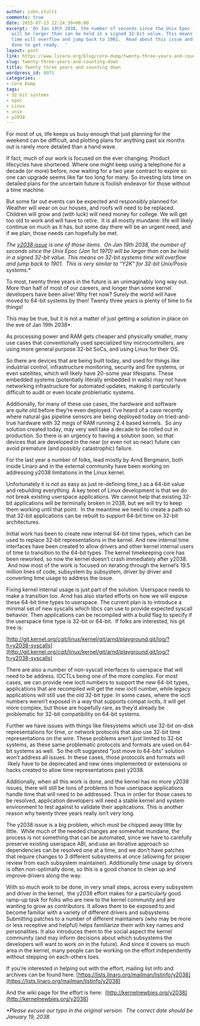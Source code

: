 ```yaml
---
author: john.stultz
comments: true
date: 2015-07-13 22:24:39+00:00
excerpt: 'On Jan 19th 2038, the number of seconds since the Unix Epoc (Jan 1st 1970)
  will be larger than can be held in a signed 32-bit value. This means on 32-bit systems
  time will overflow and jump back to 1901.  Read about this issue and what is being
  done to get ready.  '
layout: post
link: https://www.linaro.org/blog/core-dump/twenty-three-years-and-counting-down/
slug: twenty-three-years-and-counting-down
title: Twenty three years and counting down
wordpress_id: 8971
categories:
- Core Dump
tags:
- 32-bit systems
- epoc
- Linux
- unix
- y2038
---
```


For most of us, life keeps us busy enough that just planning for the weekend can be difficult, and plotting plans for anything past six months out is rarely more detailed than a hand wave.




If fact, much of our work is focused on the ever changing. Product lifecycles have shortened. Where one might keep using a telephone for a decade (or more) before, now waiting for a two year contract to expire so one can upgrade seems like far too long for many. So investing lots time on detailed plans for the uncertain future is foolish endeavor for those without a time machine.




But some far out events can be expected and responsibly planned for. Weather will wear on our houses, and roofs will need to be replaced. Children will grow and (with luck) will need money for college. We will get too old to work and will have to retire.  It is all mostly mundane: life will likely continue on much as it has, but some day there will be an urgent need, and if we plan, those needs can hopefully be met.




**The [y2038 issue](https://en.wikipedia.org/wiki/Year_2038_problem) is one of those items.  On Jan 19th 2038*, the number of seconds since the Unix Epoc (Jan 1st 1970) will be larger than can be held in a signed 32-bit value. This means on 32-bit systems time will overflow and jump back to 1901.  This is very similar to “Y2K” for 32-bit Unix/Posix systems.**




To most, twenty three years in the future is an unimaginably long way out. More than half of most of our careers, and longer than some kernel developers have been alive! Why fret now? Surely the world will have moved to 64-bit systems by then! Twenty three years is plenty of time to fix things!




This may be true, but it is not a matter of just getting a solution in place on the eve of Jan 19th 2038*.




As processing power and RAM gets cheaper and physically smaller, many use cases that conventionally used specialized tiny microcontrollers, are using more general purpose 32-bit SoCs, and using Linux for their OS.




So there are devices that are being built today, and used for things like industrial control, infrastructure monitoring, security and fire systems, or even satellites, which will likely have 20-some year lifespans. These embedded systems (potentially literally embedded in walls) may not have networking infrastructure for automated updates, making it particularly difficult to audit or even locate problematic systems.




Additionally, for many of these use cases, the hardware and software are quite old before they’re even deployed. I’ve heard of a case recently where natural gas pipeline sensors are being deployed today on tried-and-true hardware with 32 megs of RAM running 2.4 based kernels.  So any solution created today, may very well take a decade to be rolled out in production. So there is an urgency to having a solution soon, so that devices that are developed in the near (or even not so near) future can avoid premature (and possibly catastrophic) failure.




For the last year a number of folks, lead mostly by Arnd Bergmann, both inside Linaro and in the external community have been working on addressing y2038 limitations in the Linux kernel.




Unfortunately it is not as easy as just re-defining time_t as a 64-bit value and rebuilding everything. A key tenet of Linux development is that we do not break existing userspace applications. We cannot help that existing 32-bit applications will be terminally broken in 2038, but we will try to keep them working until that point.  In the meantime we need to create a path so that 32-bit applications can be rebuilt to support 64-bit time on 32-bit architectures.




Initial work has been to create new internal 64-bit time types, which can be used to replace 32-bit representations in the kernel. And new internal time interfaces have been created to allow drivers and other kernel internal users of time to transition to the 64-bit types. The kernel timekeeping core has been reworked, so now the kernel doesn’t crash immediately after y2038.  And now most of the work is focused on iterating through the kernel’s 19.5 million lines of code, subsystem by subsystem, driver by driver and converting time usage to address the issue.




Fixing kernel internal usage is just part of the solution. Userspace needs to make a transition too. Arnd has also started efforts on how we will expose these 64-bit time types to userspace. The current plan is to introduce a minimal set of new syscalls which libcs can use to provide expected syscall behavior. Then applications can be recompiled with a build flag to specify if the userspace time type is 32-bit or 64-bit.  If folks are interested, his git tree is:




[http://git.kernel.org/cgit/linux/kernel/git/arnd/playground.git/log/?h=y2038-syscalls](http://git.kernel.org/cgit/linux/kernel/git/arnd/playground.git/log/?h=y2038-syscalls)




There are also a number of non-syscall interfaces to userspace that will need to be address. IOCTLs being one of the more complex. For most cases, we can provide new ioctl numbers to support the new 64-bit types, applications that are recompiled will get the new ioctl number, while legacy applications will still use the old 32-bit type. In some cases, where the ioctl numbers weren’t exposed in a way that supports compat ioctls, it will get more complex, but those are hopefully rare, as they’d already be problematic for 32-bit compatibility on 64-bit systems.




Further we have issues with things like filesystems which use 32-bit on-disk representations for time, or network protocols that also use 32-bit time representations on the wire. These problems aren’t just limited to 32-bit systems, as these same problematic protocols and formats are used on 64-bit systems as well.  So the oft suggested “just move to 64-bits” solution won’t address all issues. In these cases, those protocols and formats will  likely have to be deprecated and new ones implemented or extensions or hacks created to allow time representations past y2038.




Additionally, when all this work is done, and the kernel has no more y2038 issues, there will still be tons of problems in how userspace applications handle time that will need to be addressed. Thus in order for those cases to be resolved, application developers will need a stable kernel and system environment to test against to validate their applications. This is another reason why twenty three years really isn’t very long.




The y2038 issue is a big problem, which must be chipped away little by little.  While much of the needed changes are somewhat mundane, the process is not something that can be automated, since we have to carefully preserve existing userspace ABI, and use an iterative approach so dependencies can be resolved one at a time, and we don’t have patches that require changes to 3 different subsystems at once (allowing for proper review from each subsystem maintainer). Additionally time usage by drivers is often non-optimally done, so this is a good chance to clean up and improve drivers along the way.




With so much work to be done, in very small steps, across every subsystem and driver in the kernel,  the y2038 effort makes for a particularly good ramp-up task for folks who are new to the kernel community and are wanting to grow as contributors. It allows them to be exposed to and become familiar with a variety of different drivers and subsystems. Submitting patches to a number of different maintainers (who may be more or less receptive and helpful) helps familiarize them with key names and personalities. It also introduces them to the social aspect the kernel community (and may inform decisions about which subsystems the developers will want to work on in the future). And since it covers so much area in the kernel, many people can be working on the effort independently without stepping on each-others toes.




If you’re interested in helping out with the effort, mailing list info and archives can be found here: [https://lists.linaro.org/mailman/listinfo/y2038](https://lists.linaro.org/mailman/listinfo/y2038)




And the wiki page for the effort is here:  [http://kernelnewbies.org/y2038](http://kernelnewbies.org/y2038)




_*Please excuse our typo in the original version.  The correct date should be January 19, 2038._

